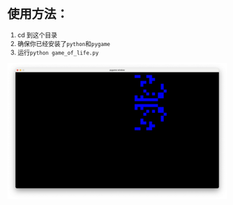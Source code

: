 # 使用方法：

1. cd 到这个目录
2. 确保你已经安装了`python`和`pygame`
3. 运行`python game_of_life.py`

![](./img/example.png)
